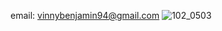 email: vinnybenjamin94@gmail.com
![102_0503](https://github.com/user-attachments/assets/ca4312ed-fbff-4b47-9ff6-a5b2dc3aa674)

